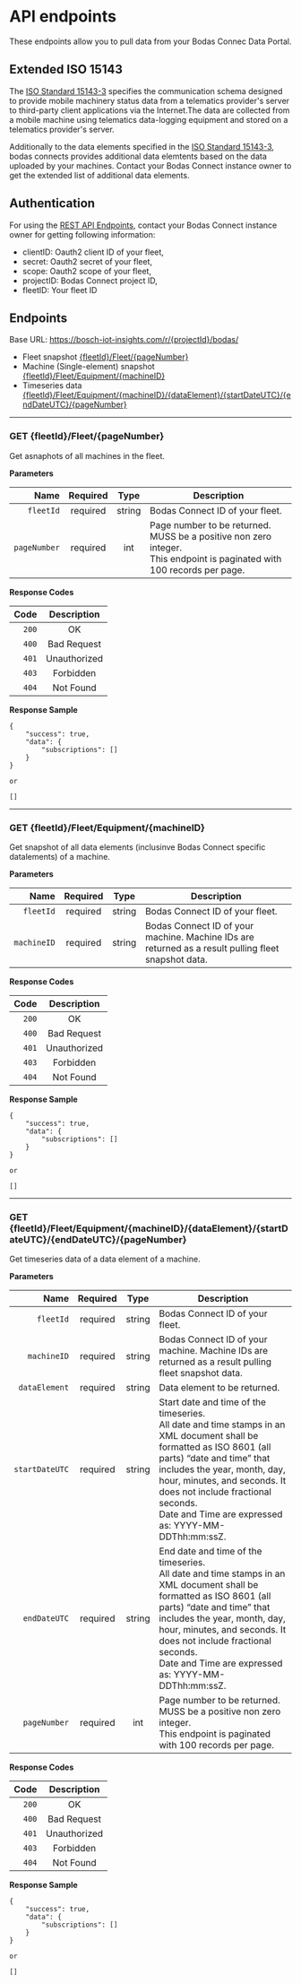 # API endpoints

These endpoints allow you to pull data from your Bodas Connec Data Portal.

## Extended ISO 15143

The [ISO Standard 15143-3](#https://www.iso.org/standard/67556.html) specifies the communication schema designed to provide mobile machinery status data from a telematics provider's server to third-party client applications via the Internet.The data are collected from a mobile machine using telematics data-logging equipment and stored on a telematics provider's server.

Additionally to the data elements specified in the [ISO Standard 15143-3](#https://www.iso.org/standard/67556.html), bodas connects provides additional data elemtents based on the data uploaded by your machines. Contact your Bodas Connect instance owner to get the extended list of additional data elements.

## Authentication
For using the [REST API Endpoints](#endpoints), contact your Bodas Connect instance owner for getting following information:

- clientID: Oauth2 client ID of your fleet,
- secret: Oauth2 secret of your fleet,
- scope: Oauth2 scope of your fleet,
- projectID: Bodas Connect project ID,
- fleetID: Your fleet ID

## Endpoints
Base URL: https://bosch-iot-insights.com/r/{projectId}/bodas/

- Fleet snapshot [{fleetId}/Fleet/{pageNumber}](#get-{fleetId}Fleet{pageNumber}) <br/>
- Machine (Single-element) snapshot [{fleetId}/Fleet/Equipment/{machineID}](#get-{fleetId}FleetEquipment{machineID}) <br/>
- Timeseries data [{fleetId}/Fleet/Equipment/{machineID}/{dataElement}/{startDateUTC}/{endDateUTC}/{pageNumber}](#get-{fleetId}FleetEquipment{machineID}{dataElement}{startDateUTC}{endDateUTC}{pageNumber}) <br/>

___

### GET {fleetId}/Fleet/{pageNumber}

Get asnaphots of all machines in the fleet.

**Parameters**

|          Name | Required |  Type   | Description  |
| -------------:|:--------:|:-------:| -------- |
|     `fleetId` | required | string  | Bodas Connect ID of your fleet. |
|     `pageNumber` | required | int  | Page number to be returned. <br/> MUSS be a positive non zero integer. <br/>This endpoint is paginated with 100 records per page. |

**Response Codes**

|          Code | Description |
| -------------:|:--------:|
|     `200` | OK |
|     `400` | Bad Request |
|     `401` | Unauthorized |
|     `403` | Forbidden |
|     `404` | Not Found |

**Response Sample**

```
{
    "success": true,
    "data": {
        "subscriptions": []
    }
}

or

[]

```
___

### GET {fleetId}/Fleet/Equipment/{machineID}

Get snapshot of all data elements (inclusinve Bodas Connect specific datalements) of a machine. 

**Parameters**

|          Name | Required |  Type   | Description  |
| -------------:|:--------:|:-------:| -------- |
|     `fleetId` | required | string  | Bodas Connect ID of your fleet. |
|     `machineID` | required | string  | Bodas Connect ID of your machine. Machine IDs are returned as a result pulling fleet snapshot data. |

**Response Codes**

|          Code | Description |
| -------------:|:--------:|
|     `200` | OK |
|     `400` | Bad Request |
|     `401` | Unauthorized |
|     `403` | Forbidden |
|     `404` | Not Found |

**Response Sample**

```
{
    "success": true,
    "data": {
        "subscriptions": []
    }
}

or

[]

```

___

### GET {fleetId}/Fleet/Equipment/{machineID}/{dataElement}/{startDateUTC}/{endDateUTC}/{pageNumber}

Get timeseries data of a data element of a machine.

**Parameters**

|          Name | Required |  Type   | Description  |
| -------------:|:--------:|:-------:| -------- |
|     `fleetId` | required | string  | Bodas Connect ID of your fleet. |
|     `machineID` | required | string  | Bodas Connect ID of your machine. Machine IDs are returned as a result pulling fleet snapshot data. |
|     `dataElement` | required | string  | Data element to be returned. |
|     `startDateUTC` | required | string  | Start date and time of the timeseries. <br/>All date and time stamps in an XML document shall be formatted as ISO 8601 (all parts) “date and time” that includes the year, month, day, hour, minutes, and seconds. It does not include fractional seconds.<br/>Date and Time are expressed as: YYYY-MM-DDThh:mm:ssZ. |
|     `endDateUTC` | required | string  | End date and time of the timeseries. <br/>All date and time stamps in an XML document shall be formatted as ISO 8601 (all parts) “date and time” that includes the year, month, day, hour, minutes, and seconds. It does not include fractional seconds.<br/>Date and Time are expressed as: YYYY-MM-DDThh:mm:ssZ. |
|     `pageNumber` | required | int  | Page number to be returned. <br/> MUSS be a positive non zero integer. <br/>This endpoint is paginated with 100 records per page. |

**Response Codes**

|          Code | Description |
| -------------:|:--------:|
|     `200` | OK |
|     `400` | Bad Request |
|     `401` | Unauthorized |
|     `403` | Forbidden |
|     `404` | Not Found |

**Response Sample**

```
{
    "success": true,
    "data": {
        "subscriptions": []
    }
}

or

[]

```

